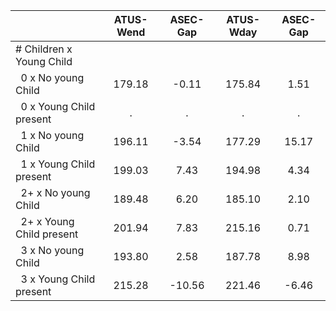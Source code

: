 
|                      |    ATUS-Wend |     ASEC-Gap |    ATUS-Wday |     ASEC-Gap |
| -------------------- | :----------: | :----------: | :----------: | :----------: |
| # Children x Young Child |              |              |              |              |
| &nbsp;&nbsp;0 x No young Child |       179.18 |        -0.11 |       175.84 |         1.51 |
| &nbsp;&nbsp;0 x Young Child present |            . |            . |            . |            . |
| &nbsp;&nbsp;1 x No young Child |       196.11 |        -3.54 |       177.29 |        15.17 |
| &nbsp;&nbsp;1 x Young Child present |       199.03 |         7.43 |       194.98 |         4.34 |
| &nbsp;&nbsp;2+ x No young Child |       189.48 |         6.20 |       185.10 |         2.10 |
| &nbsp;&nbsp;2+ x Young Child present |       201.94 |         7.83 |       215.16 |         0.71 |
| &nbsp;&nbsp;3 x No young Child |       193.80 |         2.58 |       187.78 |         8.98 |
| &nbsp;&nbsp;3 x Young Child present |       215.28 |       -10.56 |       221.46 |        -6.46 |

